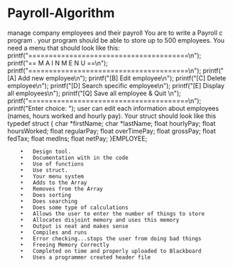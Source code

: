 # Payroll-Algorithm
manage company employees and their payroll
       You are to write a Payroll c program . your program should be able to store up to 500 employees. You need a menu that should look like this:
        printf("=======================================\n");
                printf("==         M A I N   M E N U         ==\n");
                printf("=======================================\n");
                printf("[A] Add new employee\n");
                printf("[B] Edit employee\n");
                printf("[C] Delete employee\n");
                printf("[D] Search specific employee\n");
                printf("[E] Display all employees\n");
                printf("[Q] Save all employee & Quit \n");
                printf("=======================================\n");
                printf("Enter choice: ");
        user can edit each information about employees (names, hours worked and hourly pay).
        Your struct should look like this
        typedef struct {
                char *firstName;
                char *lastName;
                float hourlyPay;
                float hoursWorked;
                float regularPay;
                float overTimePay;
                float grossPay;
                float fedTax;
                float medIns;
                float netPay;
        }EMPLOYEE;

        •	Design tool.
        •	Documentation with in the code 
        •	Use of functions 
        •	Use struct.
        •	Your menu system
        •	Adds to the Array
        •	Removes from the Array
        •	Does sorting
        •	Does searching
        •	Does some type of calculations
        •	Allows the user to enter the number of things to store
        •	Allocates disjoint memory and uses this memory
        •	Output is neat and makes sense
        •	Compiles and runs
        •	Error checking...stops the user from doing bad things
        •	Freeing Memory Correctly
        •	Completed on time and properly uploaded to Blackboard
        •	Uses a programmer created header file
